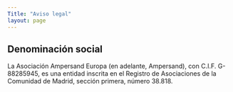 ```yaml
---
Title: "Aviso legal"
layout: page
---
```


## Denominación social

La Asociación Ampersand Europa (en adelante, Ampersand), con C.I.F. G-88285945, es una entidad inscrita en el Registro de Asociaciones de la Comunidad de Madrid, sección primera, número 38.818.